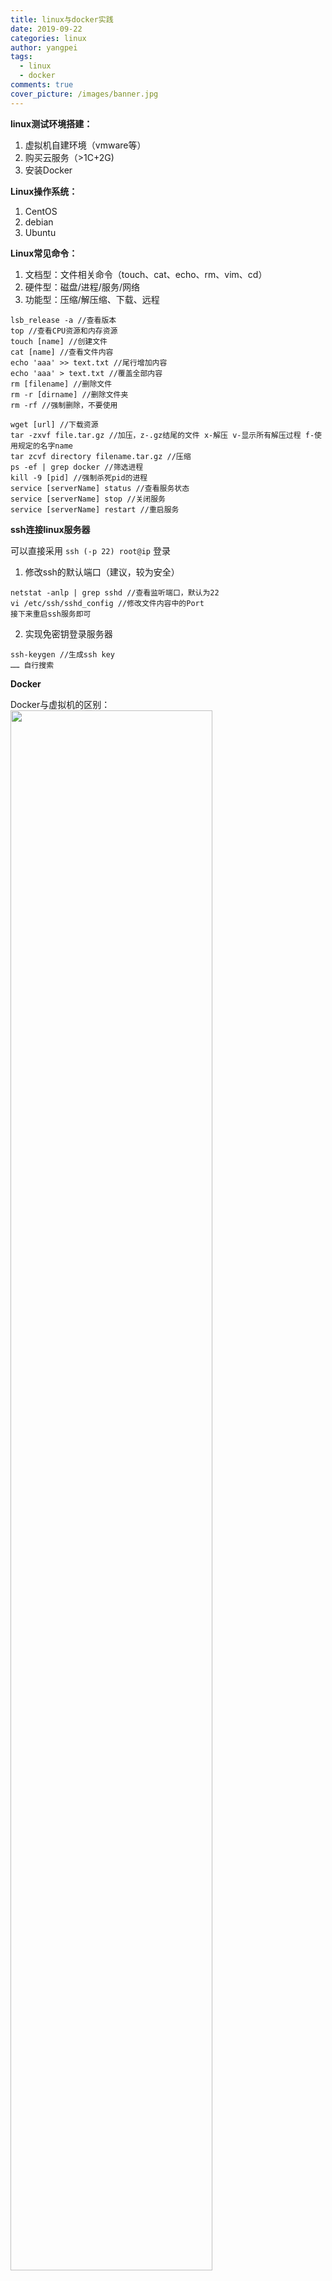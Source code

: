 ```yaml
---
title: linux与docker实践
date: 2019-09-22
categories: linux
author: yangpei
tags:
  - linux
  - docker
comments: true
cover_picture: /images/banner.jpg
---
```



**linux测试环境搭建：**
1. 虚拟机自建环境（vmware等）
2. 购买云服务（>1C+2G)
3. 安装Docker

<!-- more -->

**Linux操作系统：**
1. CentOS
2. debian
3. Ubuntu

**Linux常见命令：**
1. 文档型：文件相关命令（touch、cat、echo、rm、vim、cd）
2. 硬件型：磁盘/进程/服务/网络
3. 功能型：压缩/解压缩、下载、远程


```
lsb_release -a //查看版本
top //查看CPU资源和内存资源
touch [name] //创建文件
cat [name] //查看文件内容
echo 'aaa' >> text.txt //尾行增加内容
echo 'aaa' > text.txt //覆盖全部内容
rm [filename] //删除文件
rm -r [dirname] //删除文件夹
rm -rf //强制删除，不要使用

wget [url] //下载资源
tar -zxvf file.tar.gz //加压，z-.gz结尾的文件 x-解压 v-显示所有解压过程 f-使用规定的名字name
tar zcvf directory filename.tar.gz //压缩
ps -ef | grep docker //筛选进程
kill -9 [pid] //强制杀死pid的进程
service [serverName] status //查看服务状态
service [serverName] stop //关闭服务
service [serverName] restart //重启服务
```

**ssh连接linux服务器**

可以直接采用 `ssh (-p 22) root@ip` 登录
1. 修改ssh的默认端口（建议，较为安全）

```
netstat -anlp | grep sshd //查看监听端口，默认为22
vi /etc/ssh/sshd_config //修改文件内容中的Port
接下来重启ssh服务即可
```
2. 实现免密钥登录服务器

```
ssh-keygen //生成ssh key
…… 自行搜索
```

**Docker**

Docker与虚拟机的区别：
<img src="https://i.loli.net/2019/09/22/O1rLmWl8JboGgs3.jpg" width="80%"/>

**为什么会出现docker这个技术？**

一款产品从开发到上线，从操作系统，到运行环境，再到应用配置，作为开发+运维之间的协作我们需要关心很多东西，这也是很多互联网公司不得不面对的问题，特别是各种版本迭代之后，不同版本环境的兼容，对运维人员都是考验。Docker之所以发展如此迅速，也是因为它对此给出了哟个标准化的解决方案。

不再是“搬家”（打包的代码），而是“搬楼”（打包代码、运行文档、配置环境、运行环境、运行依赖包、操作系统发行版等），把原始环境复制过来，消除了“在开发工程师机器上能跑，但在运维工程师机器上不能正常运行”的场景。

而且现在部署的都是集群环境，会存在多台服务器，每一台都重新安装，会耗费很多的时间和精力。

**理念：**

一次封装，到处运行。

**镜像/容器/仓库**

Docker镜像就是一个只读的模板，镜像可以用来创建Docker容器，一个镜像可以创建多个容器。简言之，镜像相当于类，容器相当于它的实例。

Docker利用容器独立运行一个或一组应用，容器是用镜像创建的运行实例。它可以被启动、开始、停止，每个容器都是相互隔离的、保证安全的平台。

我们可以把容器视为一个简易版的linux环境（包括root用户权限、进程空间、用户空间和网络空间）和运行在其中的应用程序。

仓库是集中存放镜像文件的场所。仓库和仓库注册服务器是有区别的，仓库注册服务器上往往存放着多个仓库，每个仓库中又包含了多个镜像，每个镜像有不同的标签tag。最大的仓库是Docker Hub（国外网站，非常慢），存放了数量庞大的镜像供用户下载，国内的公开仓库包括阿里云、网易云等。

**Docker容器技术的特点：**

1. 文件系统隔离：每个进程容器运行在完全独立的根文件系统里。
2. 资源隔离：可以使用cgroup为每个进程容器分配不同的系统资源，例如CPU和内存。
3. 网络隔离：每个进程容器运行在自己的网络命名空间里，拥有自己的虚拟接口和IP地址。
4. 写时复制：采用写时复制方式创建根文件系统，这让部署变得极其快捷，并且节省内存和硬盘空间。
5. 日志记录：Docker将会收集和记录每个进程容器的标准流（stdout/stderr/stdin），用于实时检索或批量检索。
6. 变更管理：容器文件系统的变更可以提交到新的映像中，并可重复使用以创建更多的容器。无需使用模板或手动配置。
7. 交互式Shell：Docker可以分配一个虚拟终端并关联到任何容器的标准输入上，例如运行一个一次性交互shell。

**Docker安装：**

[CentOS环境安装Docker步骤](https://www.runoob.com/docker/centos-docker-install.html)

```
// 移除旧的版本：
sudo yum remove docker \
                  docker-client \
                  docker-client-latest \
                  docker-common \
                  docker-latest \
                  docker-latest-logrotate \
                  docker-logrotate \
                  docker-selinux \
                  docker-engine-selinux \
                  docker-engine
// 安装一些必要的系统工具：
sudo yum install -y yum-utils device-mapper-persistent-data lvm2
// 添加软件源信息：
sudo yum-config-manager --add-repo http://mirrors.aliyun.com/docker-ce/linux/centos/docker-ce.repo
// 更新 yum 缓存：
sudo yum makecache fast
// 安装 Docker-ce：
sudo yum -y install docker-ce
// 启动 Docker 后台服务
sudo systemctl start docker
// 测试运行 hello-world
docker run hello-world
```
到此，Docker 在 CentOS 系统的安装完成

[Centos7安装完毕后无法联网问题的解决方法](https://www.36nu.com/post/234)

**镜像加速**

修改/etc/docker/daemon.json（Linux），没有则新建

```
{
  "registry-mirrors": ["http://hub-mirror.c.163.com"]
}
```
vim中无法打开并写入文件的解决办法:`w ! sudo tee %`,tee 用于读取输入文件，同时保存，%表示当前编辑文件 

```
systemctl daemon-reload //重载配置文件
systemctl restart docker //重启docker
```
下次拉取docker镜像时，会直接拉取国内的源进行下载，从而加快速度。我们可以在[docker hub](https://hub.docker.com/)上下载镜像运行。

常见命令：
```
docker ps -a 列出正在运行的docker
docker images 查看正在运行的docker
docker run 运行容器
docker stop [name] 停止容器
docker start [name] 启动容器
docker restart [name] 重启容器
docker rm [name] 删除容器
docker logs -f [name] 查看容器详细运行信息
```
**docker-compose**

使用docker-compose可以同时管理多个容器，同时启动、停止，当容器数量很多时，能有效减少大量的人工操作。

安装docker-compose，注意提示权限不够时应提升权限，如使用速冻执行命令

```
curl -L https://github.com/docker/compose/releases/download/1.23.2/docker-compose-`uname -s`-`uname -m` -o /usr/local/bin/docker-compose
chmod +x /usr/local/bin/docker-compose
docker-compose --version //查看版本

sudo rm /usr/local/bin/docker-compose //卸载docker-compose
```
创建docker-compose.yml文件
```
version: '3'
services:
  web:
    build: .
    ports:
      - "5000:5000"
    volumes:
      - .:/code
    environment:
      FLASK_ENV: development
  redis:
    image: "redis:alpine"
```
执行docker-compose up -d


**Docker Hub**
1. 注册docker hub账号
2. `docker login`登录
3. `docker commit -m "xx" [CONTAINER ID] username/repository:tag`提交，其中CONTAINER ID通过docker ps -a查看
4. `docker push username/repository:tag `上传
5. `docker pull username/repository:tag `拉取